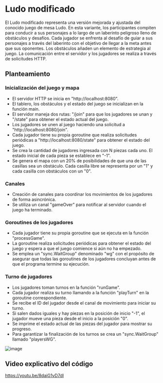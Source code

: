 # Ludo modificado
El Ludo modificado representa una versión mejorada y ajustada del conocido juego de mesa Ludo. En esta variante, los participantes compiten para conducir a sus personajes a lo largo de un laberinto peligroso lleno de obstáculos y desafíos. Cada jugador se enfrenta al desafío de guiar a sus personajes a través del laberinto con el objetivo de llegar a la meta antes que sus oponentes. Los obstáculos añaden un elemento de estrategia al juego. La comunicación entre el servidor y los jugadores se realiza a través de solicitudes HTTP.
## Planteamiento
### Inicialización del juego y mapa
* El servidor HTTP se inicia en "http://localhost:8080".
* El tablero, los obstáculos y el estado del juego se inicializan en la función main.
* El servidor maneja dos rutas: "/join" para que los jugadores se unan y "/state" para obtener el estado actual del juego.
* Los jugadores se unen al juego haciendo una solicitud a "http://localhost:8080/join".
* Cada jugador tiene su propia goroutine que realiza solicitudes periódicas a "http://localhost:8080/state" para obtener el estado del juego.
* Se crea la cantidad de jugadores ingresada con N piezas cada uno. El estado inicial de cada pieza se establece en "-1".
* Se genera el mapa con un 20% de posibilidades de que una de las casillas sea un obstáculo. Cada casilla libre se representa por un "1" y cada casilla con obstáculos con un "0".
### Canales
* Creación de canales para coordinar los movimientos de los jugadores de forma asincrónica.
* Se utiliza un canal "gameOver" para notificar al servidor cuando el juego ha terminado.
### Goroutines de los jugadores
* Cada jugador tiene su propia goroutine que se ejecuta en la función "processGame".
* La goroutine realiza solicitudes periódicas para obtener el estado del juego y espera a que el juego comience si aún no ha empezado.
* Se emplea un "sync.WaitGroup" denominado "wg" con el propósito de asegurar que todas las goroutines de los jugadores concluyan antes de que el programa termine su ejecución.
### Turno de jugadores
* Los jugadores toman turnos en la función "runGame".
* Cada jugador realiza su turno llamando a la función "playTurn" en la goroutine correspondiente.
* Se recibe el ID del jugador desde el canal de movimiento para iniciar su turno.
* Si salen dados iguales y hay piezas en la posición de inicio "-1", el jugador mueve una pieza desde el inicio a la posición "0".
* Se imprime el estado actual de las piezas del jugador para mostrar su progreso.
* Para garantizar la finalización de los turnos se crea un "sync.WaitGroup" llamado "playersWG".

![image](https://github.com/weez97/concurrent_ludo/assets/63934328/dbc3487e-dc6b-4eda-a401-6f3bd30295f5)

## Video explicativo del código
https://youtu.be/8daiG1vD7dI 
